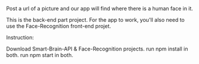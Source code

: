 Post a url of a picture and our app will find where there is a human face in it.

This is the back-end part project. For the app to work, you'll also need to use the Face-Recognition front-end projet.

Instruction:

Download Smart-Brain-API & Face-Recognition projects.
run npm install in both.
run npm start in both.
